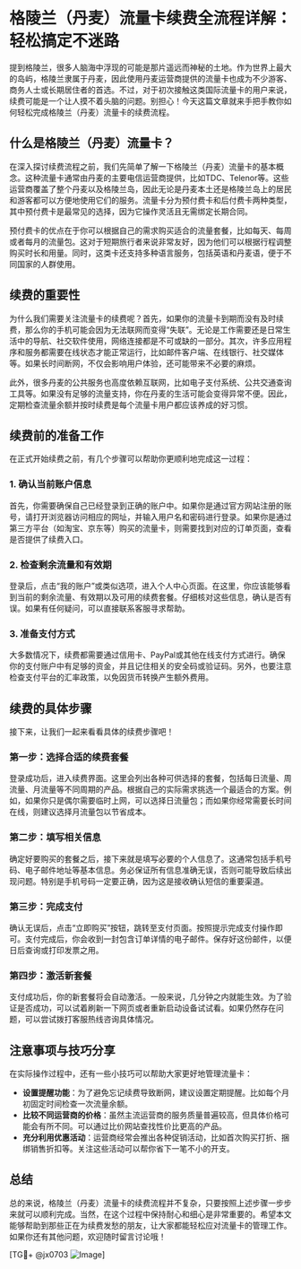 # 格陵兰（丹麦）流量卡续费全流程详解：轻松搞定不迷路

提到格陵兰，很多人脑海中浮现的可能是那片遥远而神秘的土地。作为世界上最大的岛屿，格陵兰隶属于丹麦，因此使用丹麦运营商提供的流量卡也成为不少游客、商务人士或长期居住者的首选。不过，对于初次接触这类国际流量卡的用户来说，续费可能是一个让人摸不着头脑的问题。别担心！今天这篇文章就来手把手教你如何轻松完成格陵兰（丹麦）流量卡的续费流程。

## 什么是格陵兰（丹麦）流量卡？

在深入探讨续费流程之前，我们先简单了解一下格陵兰（丹麦）流量卡的基本概念。这种流量卡通常由丹麦的主要电信运营商提供，比如TDC、Telenor等。这些运营商覆盖了整个丹麦以及格陵兰岛，因此无论是丹麦本土还是格陵兰岛上的居民和游客都可以方便地使用它们的服务。流量卡分为预付费卡和后付费卡两种类型，其中预付费卡是最常见的选择，因为它操作灵活且无需绑定长期合同。

预付费卡的优点在于你可以根据自己的需求购买适合的流量套餐，比如每天、每周或者每月的流量包。这对于短期旅行者来说非常友好，因为他们可以根据行程调整购买时长和用量。同时，这类卡还支持多种语言服务，包括英语和丹麦语，便于不同国家的人群使用。

## 续费的重要性

为什么我们需要关注流量卡的续费呢？首先，如果你的流量卡到期而没有及时续费，那么你的手机可能会因为无法联网而变得“失联”。无论是工作需要还是日常生活中的导航、社交软件使用，网络连接都是不可或缺的一部分。其次，许多应用程序和服务都需要在线状态才能正常运行，比如邮件客户端、在线银行、社交媒体等。如果长时间断网，不仅会影响用户体验，还可能带来不必要的麻烦。

此外，很多丹麦的公共服务也高度依赖互联网，比如电子支付系统、公共交通查询工具等。如果没有足够的流量支持，你在丹麦的生活可能会变得异常不便。因此，定期检查流量余额并按时续费是每个流量卡用户都应该养成的好习惯。

## 续费前的准备工作

在正式开始续费之前，有几个步骤可以帮助你更顺利地完成这一过程：

### 1. 确认当前账户信息

首先，你需要确保自己已经登录到正确的账户中。如果你是通过官方网站注册的账号，请打开浏览器访问相应的网址，并输入用户名和密码进行登录。如果你是通过第三方平台（如淘宝、京东等）购买的流量卡，则需要找到对应的订单页面，查看是否提供了续费入口。

### 2. 检查剩余流量和有效期

登录后，点击“我的账户”或类似选项，进入个人中心页面。在这里，你应该能够看到当前的剩余流量、有效期以及可用的续费套餐。仔细核对这些信息，确认是否有误。如果有任何疑问，可以直接联系客服寻求帮助。

### 3. 准备支付方式

大多数情况下，续费都需要通过信用卡、PayPal或其他在线支付方式进行。确保你的支付账户中有足够的资金，并且记住相关的安全码或验证码。另外，也要注意检查支付平台的汇率政策，以免因货币转换产生额外费用。

## 续费的具体步骤

接下来，让我们一起来看看具体的续费步骤吧！

### 第一步：选择合适的续费套餐

登录成功后，进入续费界面。这里会列出各种可供选择的套餐，包括每日流量、周流量、月流量等不同周期的产品。根据自己的实际需求挑选一个最适合的方案。例如，如果你只是偶尔需要临时上网，可以选择日流量包；而如果你经常需要长时间在线，则建议选择月流量包以节省成本。

### 第二步：填写相关信息

确定好要购买的套餐之后，接下来就是填写必要的个人信息了。这通常包括手机号码、电子邮件地址等基本信息。务必保证所有信息准确无误，否则可能导致后续出现问题。特别是手机号码一定要正确，因为这是接收确认短信的重要渠道。

### 第三步：完成支付

确认无误后，点击“立即购买”按钮，跳转至支付页面。按照提示完成支付操作即可。支付完成后，你会收到一封包含订单详情的电子邮件。保存好这份邮件，以便日后查询或打印发票之用。

### 第四步：激活新套餐

支付成功后，你的新套餐将会自动激活。一般来说，几分钟之内就能生效。为了验证是否成功，可以试着刷新一下网页或者重新启动设备试试看。如果仍然存在问题，可以尝试拨打客服热线咨询具体情况。

## 注意事项与技巧分享

在实际操作过程中，还有一些小技巧可以帮助大家更好地管理流量卡：

- **设置提醒功能**：为了避免忘记续费导致断网，建议设置定期提醒。比如每个月初固定时间检查一次流量余额。
- **比较不同运营商的价格**：虽然主流运营商的服务质量普遍较高，但具体价格可能会有所不同。可以通过比价网站查找性价比更高的产品。
- **充分利用优惠活动**：运营商经常会推出各种促销活动，比如首次购买打折、捆绑销售折扣等。关注这些活动可以帮你省下一笔不小的开支。

## 总结

总的来说，格陵兰（丹麦）流量卡的续费流程并不复杂，只要按照上述步骤一步步来就可以顺利完成。当然，在这个过程中保持耐心和细心是非常重要的。希望本文能够帮助到那些正在为续费发愁的朋友，让大家都能轻松应对流量卡的管理工作。如果你还有其他问题，欢迎随时留言讨论哦！

[TG💪+ @jx0703 ![Image](https://github.com/user-attachments/assets/dbca1d08-cadb-493c-b0ec-ad6f7a83f270)]